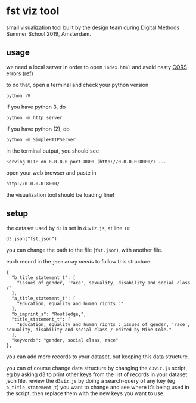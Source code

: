 fst viz tool
============

small visualization tool built by the design team during Digital Methods Summer School 2019, Amsterdam.

## usage

we need a local server in order to open `index.html` and avoid nasty [CORS](https://developer.mozilla.org/en-US/docs/Web/HTTP/CORS/Errors) errors ([ref](https://stackoverflow.com/a/27986564))

to do that, open a terminal and check your python version

```
python -V
```

if you have python 3, do

```
python -m http.server
```

if you have python (2), do

```
python -m SimpleHTTPServer
```

in the terminal output, you should see

```
Serving HTTP on 0.0.0.0 port 8000 (http://0.0.0.0:8000/) ...
```

open your web browser and paste in

```
http://0.0.0.0:8000/
```

the visualization tool should be loading fine!

## setup

the dataset used by `d3` is set in `d3viz.js`, at line `11`:

```
d3.json("fst.json")
```

you can change the path to the file (`fst.json`), with another file.

each record in the `json` array *needs* to follow this structure:

```
{
  "b_title_statement_t": [
    "issues of gender, 'race', sexuality, disability and social class /"
  ],
  "a_title_statement_t": [
    "Education, equality and human rights :"
  ],
  "b_imprint_s": "Routledge,",
  "title_statement_t": [
    "Education, equality and human rights : issues of gender, 'race', sexuality, disability and social class / edited by Mike Cole."
  ],
  "keywords": "gender, social class, race"
},
```

you can add more records to your dataset, but keeping this data structure.

you can of course change data structure by changing the `d3viz.js` script, eg by asking d3 to print other keys from the list of records in your dataset json file. review the `d3viz.js` by doing a search-query of any key (eg `b_title_statement_t`) you want to change and see where it’s being used in the script. then replace them with the new keys you want to use.


